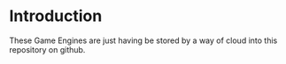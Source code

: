 # Introduction
These Game Engines are just having be stored by a way of cloud into this repository on github.
